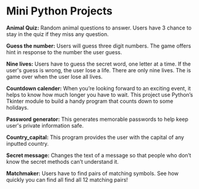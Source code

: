 # Mini Python Projects

**Animal Quiz:** Random animal questions to answer. Users have 3 chance to stay in the quiz if they miss any question.

**Guess the number:** Users will guess three digit numbers. The game offers hint in response to the number the user guess.

**Nine lives:** Users have to guess the secret word, one letter at a time. If the user's guess is wrong, the user lose a life. There are only nine lives. The is game over when the user lose all lives.

**Countdown calender:** When you’re looking forward to an exciting event, it helps to know how much longer you have to wait. This project use Python’s Tkinter module to build a handy program that counts down to some holidays.

**Password generator:** This generates memorable passwords to help keep user's private information safe.

**Country_capital:** This program provides the user with the capital of any inputted country.

**Secret message:** Changes the text of a message so that people who don’t know the secret methods can’t understand it.

**Matchmaker:** Users have to find pairs of matching symbols. See how quickly you can find all
find all 12 matching pairs!